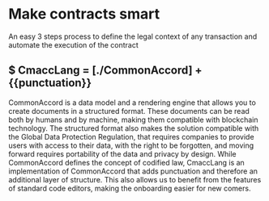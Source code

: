 # Make contracts smart
An easy 3 steps process to define the legal context of any transaction and automate the execution of the contract

## $ CmaccLang = [./CommonAccord] + {{punctuation}}

CommonAccord is a data model and a rendering engine that allows you to create documents in a structured format. These documents can be read both by humans and by machine, making them compatible with blockchain technology. The structured format also makes the solution compatible with the Global Data Protection Regulation, that requires companies to provide users with access to their data, with the right to be forgotten, and moving forward requires portability of the data and privacy by design. While CommonAccord defines the concept of codified law, CmaccLang is an implementation of CommonAccord that adds punctuation and therefore an additional layer of structure. This also allows us to benefit from the features of standard code editors, making the onboarding easier for new comers.
